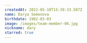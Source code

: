 ```yaml
---
createdAt: 2022-05-10T15:39:33.587Z
name: Darya Semenova
birthdate: 1982-03-03
image: /images/team-member-06.jpg
nickname: dary
starred: true
---
```

